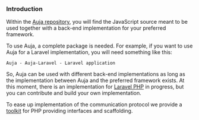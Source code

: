 <h3 id="intro class="anchor"">Introduction</h3>
<p class="leading">
Within the <a href="https://github.com/Label305/Auja">Auja repository</a>, you will find the JavaScript source meant to be used together with a back-end implementation for your preferred framework.
</p>
To use Auja, a complete package is needed. For example, if you want to use Auja for a Laravel implementation, you will need something like this:

`Auja - Auja-Laravel - Laravel application`

So, Auja can be used with different back-end implementations as long as the implementation between Auja and the preferred framework exists.
At this moment, there is an implementation for [Laravel PHP](https://github.com/Label305/Auja-Laravel) in progress, but you can contribute and build your own implementation.

To ease up implementation of the communication protocol we provide a [toolkit](https://github.com/Label305/Auja-PHP) for PHP providing interfaces and
scaffolding.
